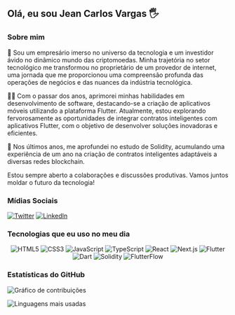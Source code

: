 ## Olá, eu sou Jean Carlos Vargas 🖐️

### Sobre mim
🚀 Sou um empresário imerso no universo da tecnologia e um investidor ávido no dinâmico mundo das criptomoedas. Minha trajetória no setor tecnológico me transformou no proprietário de um provedor de internet, uma jornada que me proporcionou uma compreensão profunda das operações de negócios e das nuances da indústria tecnológica.

👨‍💻 Com o passar dos anos, aprimorei minhas habilidades em desenvolvimento de software, destacando-se a criação de aplicativos móveis utilizando a plataforma Flutter. Atualmente, estou explorando fervorosamente as oportunidades de integrar contratos inteligentes com aplicativos Flutter, com o objetivo de desenvolver soluções inovadoras e eficientes.

🔗 Nos últimos anos, me aprofundei no estudo de Solidity, acumulando uma experiência de um ano na criação de contratos inteligentes adaptáveis a diversas redes blockchain.

Estou sempre aberto a colaborações e discussões produtivas. Vamos juntos moldar o futuro da tecnologia!

### Mídias Sociais
[![Twitter](https://img.shields.io/badge/Twitter-1DA1F2?style=for-the-badge&logo=twitter&logoColor=white)](https://twitter.com/JE4NVRG)
[![LinkedIn](https://img.shields.io/badge/LinkedIn-0077B5?style=for-the-badge&logo=linkedin&logoColor=white)](https://www.linkedin.com/in/jean-vargas-93bbb31b4/)

### Tecnologias que eu uso no meu dia
<p align="center">
<img alt="HTML5" src="https://img.shields.io/badge/HTML5-E34F26?style=for-the-badge&logo=html5&logoColor=white" />
<img alt="CSS3" src="https://img.shields.io/badge/CSS3-1572B6?style=for-the-badge&logo=css3&logoColor=white" />
<img alt="JavaScript" src="https://img.shields.io/badge/JavaScript-F7DF1E?style=for-the-badge&logo=javascript&logoColor=black" />
<img alt="TypeScript" src="https://img.shields.io/badge/TypeScript-007ACC?style=for-the-badge&logo=typescript&logoColor=white" />
<img alt="React" src="https://img.shields.io/badge/React-20232A?style=for-the-badge&logo=react&logoColor=61DAFB" />
<img alt="Next.js" src="https://img.shields.io/badge/Next.js-000000?style=for-the-badge&logo=next.js&logoColor=white" />
<img alt="Flutter" src="https://img.shields.io/badge/Flutter-02569B?style=for-the-badge&logo=flutter&logoColor=white" />
<img alt="Dart" src="https://img.shields.io/badge/Dart-0175C2?style=for-the-badge&logo=dart&logoColor=white" />
<img alt="Solidity" src="https://img.shields.io/badge/Solidity-363636?style=for-the-badge&logo=solidity&logoColor=white" />
<img alt="FlutterFlow" src="https://img.shields.io/badge/FlutterFlow-02569B?style=for-the-badge&logo=flutter&logoColor=white" />
</p>

### Estatísticas do GitHub
![Gráfico de contribuições](https://github-readme-stats.vercel.app/api?username=JE4NVRG&count_private=true&theme=dracula)

![Linguagens mais usadas](https://github-readme-stats.vercel.app/api/top-langs/?username=JE4NVRG&layout=compact&theme=dracula)
